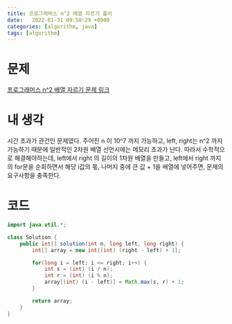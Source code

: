 ```yaml
---
title: 프로그래머스 n^2 배열 자르기 풀이
date:   2022-01-31 09:50:29 +0900
categories: [algorithm, java]
tags: [algorithm]
---
```


# 문제
[프로그래머스 n^2 배열 자르기 문제 링크](https://programmers.co.kr/learn/courses/30/lessons/87390)
# 내 생각
시간 초과가 관건인 문제였다. 주어진 n 이 10^7 까지 가능하고, left, right는 n^2 까지 가능하기
때문에 일반적인 2차원 배열 선언시에는 메모리 초과가 난다.
따라서 수학적으로 해결해야하는데, left에서 right 의 길이의 1차원 배열을 만들고,
left에서 right 까지의 for문을 순회하면서 해당 i값의 몫, 나머지 중에 큰 값 + 1을 배열에
넣어주면, 문제의 요구사항을 충족한다.


# 코드
```java
import java.util.*;

class Solution {
    public int[] solution(int n, long left, long right) {
        int[] array = new int[(int) (right - left) + 1];

        for(long i = left; i <= right; i++) {
            int s = (int) (i / n);
            int r = (int) (i % n);
            array[(int) (i - left)] = Math.max(s, r) + 1;
        }

        return array;
    }
}
```
